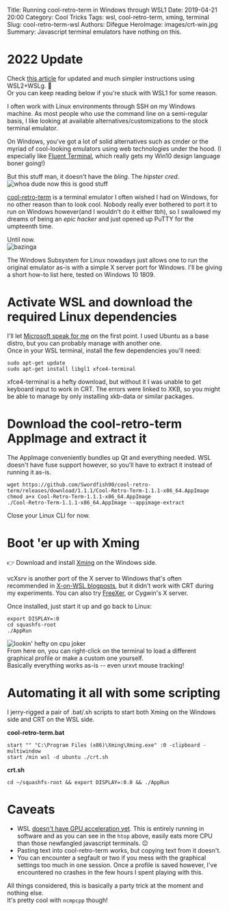 Title: Running cool-retro-term in Windows through WSL1
Date: 2019-04-21 20:00
Category: Cool Tricks
Tags: wsl, cool-retro-term, xming, terminal
Slug: cool-retro-term-wsl
Authors: Difegue
HeroImage: images/crt-win.jpg
Summary: Javascript terminal emulators have nothing on this.

# 2022 Update 

Check [this article](./cool-retro-term-wsl2) for updated and much simpler instructions using WSL2+WSLg. 🥳  
Or you can keep reading below if you're stuck with WSL1 for some reason.  

I often work with Linux environments through SSH on my Windows machine. As most people who use the command line on a semi-regular basis, I like looking at available alternatives/customizations to the stock terminal emulator.  


On Windows, you've got a lot of solid alternatives such as cmder or the myriad of cool-looking emulators using web technologies under the hood. (I especially like [Fluent Terminal](https://github.com/felixse/FluentTerminal), which really gets my Win10 design language boner going!)  

But this stuff man, it doesn't have the _bling_. The _hipster cred_.  
![whoa dude now this is good stuff]({static}/images/crt-intro.png)  

[cool-retro-term](https://github.com/Swordfish90/cool-retro-term) is a terminal emulator I often wished I had on Windows, for no other reason than to look cool. Nobody really ever bothered to port it to run on Windows however(and I wouldn't do it either tbh), so I swallowed my dreams of being an _epic hacker_ and just opened up PuTTY for the umpteenth time.  

Until now.  
![bazinga]({static}/images/crt-win.jpg)  

The Windows Subsystem for Linux nowadays just allows one to run the original emulator as-is with a simple X server port for Windows. I'll be giving a short how-to list here, tested on Windows 10 1809.

# Activate WSL and download the required Linux dependencies
I'll let [Microsoft speak for me](https://docs.microsoft.com/en-us/windows/wsl/install-win10) on the first point. I used Ubuntu as a base distro, but you can probably manage with another one.  
Once in your WSL terminal, install the few dependencies you'll need:

~~~~
sudo apt-get update
sudo apt-get install libgl1 xfce4-terminal
~~~~

xfce4-terminal is a hefty download, but without it I was unable to get keyboard input to work in CRT. The errors were linked to XKB, so you might be able to manage by only installing xkb-data or similar packages.  

# Download the cool-retro-term AppImage and extract it
The AppImage conveniently bundles up Qt and everything needed. WSL doesn't have fuse support however, so you'll have to extract it instead of running it as-is. 
~~~~
wget https://github.com/Swordfish90/cool-retro-term/releases/download/1.1.1/Cool-Retro-Term-1.1.1-x86_64.AppImage
chmod a+x Cool-Retro-Term-1.1.1-x86_64.AppImage
./Cool-Retro-Term-1.1.1-x86_64.AppImage --appimage-extract
~~~~
Close your Linux CLI for now.

# Boot 'er up with Xming
👉 Download and install [Xming](https://sourceforge.net/projects/xming/) on the Windows side.  

vcXsrv is another port of the X server to Windows that's often recommended in [X-on-WSL blogposts](https://www.ctrl.blog/entry/how-to-x-on-wsl), but it didn't work with CRT during my experiments. You can also try [FreeXer](https://sourceforge.net/projects/freexer/), or Cygwin's X server.  

Once installed, just start it up and go back to Linux:  
~~~~
export DISPLAY=:0
cd squashfs-root
./AppRun
~~~~

![lookin' hefty on cpu joker]({static}/images/crt-cpu.jpg)  
From here on, you can right-click on the terminal to load a different graphical profile or make a custom one yourself.  
Basically everything works as-is -- even urxvt mouse tracking!

# Automating it all with some scripting

I jerry-rigged a pair of .bat/.sh scripts to start both Xming on the Windows side and CRT on the WSL side.

**cool-retro-term.bat**
~~~~
start "" "C:\Program Files (x86)\Xming\Xming.exe" :0 -clipboard -multiwindow
start /min wsl -d ubuntu ./crt.sh
~~~~

**crt.sh**
~~~~
cd ~/squashfs-root && export DISPLAY=:0.0 && ./AppRun 
~~~~

# Caveats

* WSL [doesn't have GPU acceleration yet](https://github.com/Microsoft/WSL/issues/829). This is entirely running in software and as you can see in the `htop` above, easily eats more CPU than those newfangled javascript terminals. 😐 
* Pasting text into cool-retro-term works, but copying text from it doesn't. 
* You can encounter a segfault or two if you mess with the graphical settings too much in one session. Once a profile is saved however, I've encountered no crashes in the few hours I spent playing with this.

All things considered, this is basically a party trick at the moment and nothing else.  
It's pretty cool with `ncmpcpp` though!
